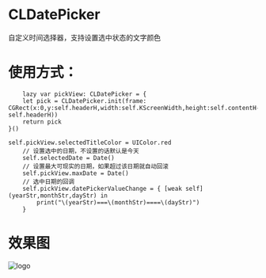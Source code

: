 # CLDatePicker
自定义时间选择器，支持设置选中状态的文字颜色

# 使用方式：
		
		lazy var pickView: CLDatePicker = {
        let pick = CLDatePicker.init(frame: CGRect(x:0,y:self.headerH,width:self.KScreenWidth,height:self.contentH-self.headerH))
        return pick
    }()
    
    self.pickView.selectedTitleColor = UIColor.red
    	// 设置选中的日期，不设置的话默认是今天
        self.selectedDate = Date()
        // 设置最大可现实的日期，如果超过该日期就自动回滚
        self.pickView.maxDate = Date()
        // 选中日期的回调
        self.pickView.datePickerValueChange = { [weak self] (yearStr,monthStr,dayStr) in
            print("\(yearStr)===\(monthStr)====\(dayStr)")
        }

# 效果图

![logo](http://images2017.cnblogs.com/blog/818253/201708/818253-20170825114214043-611262458.png)